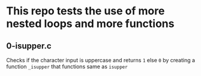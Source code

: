 # This repo tests the use of more nested loops and more functions

## 0-isupper.c
Checks if the character input is uppercase and returns `1` else `0` by creating a function `_isupper` that functions same as `isupper`
